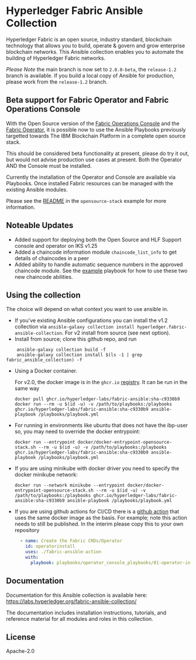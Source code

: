 # Hyperledger Fabric Ansible Collection

Hyperledger Fabric is an open source, industry standard, blockchain technology that allows you to build, operate & govern and grow enterprise blockchain networks. This Ansible collection enables you to automate the building of Hyperledger Fabric networks.

*Please Note* the main branch is now set to `2.0.0-beta`, the `release-1.2` branch is available. If you build a local copy of Ansible for production, please work from the `release-1.2` branch.

## Beta support for Fabric Operator and Fabric Operations Console

With the Open Source version of the [Fabric Operations Console](https://github.com/hyperledger-labs/fabric-operations-console) and the [Fabric Operator](https://github.com/hyperledger-labs/fabric-operator), it is possible now to use the Ansible Playbooks previously targetted towards The IBM Blockchain Platform in a complete open source stack.

This should be considered beta functionality at present, please do try it out, but would not advise production use cases at present. Both the Operator AND the Console must be installed.

Currently the installation of the Operator and Console are available via Playbooks. Once installed Fabric resources can be managed with the existing Ansible modules.

Please see the [README](./examples/opensource-stack/README.md) in the `opensource-stack` example for more information.

## Noteable Updates

- Added support for deploying both the Open Source and HLF Support console and operator on IKS v1.25
- Added a chaincode information module `chaincode_list_info` to get details of chaincodes in a peer
- Added ability to handle automatic sequence numbers in the approved chaincode module. See the [example](./examples/chaincode_info/00-org1-chaincode-info.yml) playbook for how to use these two new chaincode abilities.

## Using the collection

The choice will depend on what context you want to use ansible in.

- If you've existing Ansible configurations you can install the v1.2 collection via `ansible-galaxy collection install hyperledger.fabric-ansible-collection`. For v2 install from source (see next option).
- Install from source; clone this github repo, and run

```shell
    ansible-galaxy collection build -f
    ansible-galaxy collection install $(ls -1 | grep fabric_ansible_collection) -f
```

- Using a Docker container.
  <!-- For v1.2, a Docker image, ``ibmcom/ibp-ansible``, has been published to Docker Hub. -->

  <!-- You can run a playbook using this Docker image, by volume mounting the playbook into the Docker container and running the ``ansible-playbook`` command: -->

  <!-- ```shell
  docker run --rm -u $(id -u) -v /path/to/playbooks:/playbooks ibmcom/ibp-ansible ansible-playbook /playbooks/playbook.yml
  ``` -->

    <!-- Note that the UID flag ``-u $(id -u)`` ensures that Ansible can write connection profile and identity files to the volume mount. -->

  For v2.0, the docker image is in the `ghcr.io` [registry](https://github.com/hyperledger-labs/fabric-ansible-collection/pkgs/container/fabric-ansible). It can be run in the same way

  ```shell
  docker pull ghcr.io/hyperledger-labs/fabric-ansible:sha-c9330b9
  docker run --rm -u $(id -u) -v /path/to/playbooks:/playbooks ghcr.io/hyperledger-labs/fabric-ansible:sha-c9330b9 ansible-playbook /playbooks/playbook.yml
  ```
- For running in environments like ubuntu that does not have the ibp-user so, you may need to override the docker entrypoint:
  ```shell
  docker run --entrypoint docker/docker-entrypoint-opensource-stack.sh --rm -u $(id -u) -v /path/to/playbooks:/playbooks ghcr.io/hyperledger-labs/fabric-ansible:sha-c9330b9 ansible-playbook /playbooks/playbook.yml
  ```

- If you are using minikube with docker driver you need to specify the docker minikube network:
  ```shell
  docker run --network minikube --entrypoint docker/docker-entrypoint-opensource-stack.sh --rm -u $(id -u) -v /path/to/playbooks:/playbooks ghcr.io/hyperledger-labs/fabric-ansible:sha-c9330b9 ansible-playbook /playbooks/playbook.yml
  ```

- If you are using github actions for CI/CD there is a [github action](https://github.com/hyperledgendary/fabric-cloud-infrastructure/tree/main/fabric-ansible-action) that uses the same docker image as the basis.
  For example; note this action needs to still be published. In the interim please copy this to your own repository

  ```yaml
    - name: Create the Fabric CRDs/Operator
      id: operatorinstall
      uses: ./fabric-ansible-action
      with:
        playbook: playbooks/operator_console_playbooks/01-operator-install.yml
  ```

## Documentation

Documentation for this Ansible collection is available here: <https://labs.hyperledger.org/fabric-ansible-collection/>

The documentation includes installation instructions, tutorials, and reference material for all modules and roles in this collection.

## License

Apache-2.0
